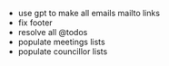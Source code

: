 - use gpt to make all emails mailto links
- fix footer
- resolve all @todos
- populate meetings lists
- populate councillor lists
